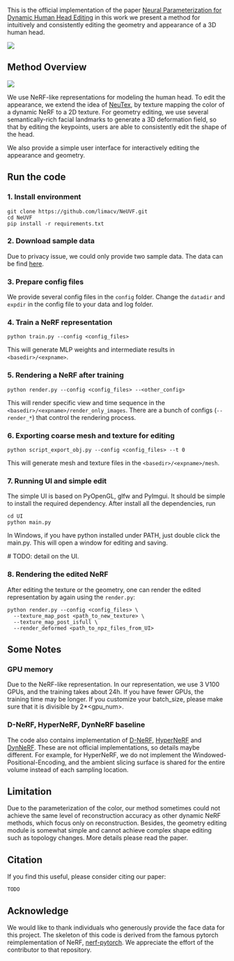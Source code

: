 This is the official implementation of the paper [Neural Parameterization for Dynamic Human Head Editing](https://arxiv.org/abs/2207.00210)
in this work we present a method for intuitively and consistently editing the geometry and appearance of a 3D human head. 

![](https://limacv.github.io/NeUVF/teasers/teaser.png)

## Method Overview

![](https://limacv.github.io/NeUVF/teasers/pipeline.png)

We use NeRF-like representations for modeling the human head. 
To edit the appearance, we extend the idea of [NeuTex](https://arxiv.org/abs/2103.00762), by texture mapping the color
of a dynamic NeRF to a 2D texture. For geometry editing, we use several semantically-rich facial landmarks to generate a 3D 
deformation field, so that by editing the keypoints, users are able to consistently edit the shape of the head. 

We also provide a simple user interface for interactively editing the appearance and geometry. 

## Run the code

### 1. Install environment

```
git clone https://github.com/limacv/NeUVF.git
cd NeUVF
pip install -r requirements.txt
```

### 2. Download sample data
Due to privacy issue, we could only provide two sample data. The data can be find [here](https://hkustconnect-my.sharepoint.com/:f:/g/personal/lmaag_connect_ust_hk/Ekair6aJL3JPpTqi3JpnrY8B1_5HblitKvfvxTSYWfTdLg?e=leP3Wp). 

### 3. Prepare config files
We provide several config files in the ```config``` folder. 
Change the ```datadir``` and ```expdir``` in the config file to your data and log folder.

### 4. Train a NeRF representation
```
python train.py --config <config_files>
```
This will generate MLP weights and 
intermediate results in ```<basedir>/<expname>```. 

### 5. Rendering a NeRF after training
 ```
python render.py --config <config_files> --<other_config>
```
This will render specific view and time sequence in the ```<basedir>/<expname>/render_only_images```.
There are a bunch of configs (```--render_*```) that control the rendering process. 

### 6. Exporting coarse mesh and texture for editing
```
python script_export_obj.py --config <config_files> --t 0
```
This will generate mesh and texture files in the ```<basedir>/<expname>/mesh```.

### 7. Running UI and simple edit
The simple UI is based on PyOpenGL, glfw and PyImgui. 
It should be simple to install the required dependency. 
After install all the dependencies, run
```
cd UI
python main.py
```
In Windows, if you have python installed under PATH, just double click the main.py.
This will open a window for editing and saving. 

\# TODO: detail on the UI.

### 8. Rendering the edited NeRF
After editing the texture or the geometry, one can render the edited representation
by again using the ```render.py```:
```
python render.py --config <config_files> \
  --texture_map_post <path_to_new_texture> \
  --texture_map_post_isfull \
  --render_deformed <path_to_npz_files_from_UI>
```

## Some Notes

### GPU memory
Due to the NeRF-like representation. In our representation, we use 3 V100 GPUs, and the training takes about 24h. 
If you have fewer GPUs, the training time may be longer. If you customize your batch_size, please make sure that 
it is divisible by 2*<gpu_num>.

### D-NeRF, HyperNeRF, DynNeRF baseline
The code also contains implementation of [D-NeRF](https://arxiv.org/abs/2011.13961), 
[HyperNeRF](https://hypernerf.github.io/) and [DynNeRF](https://neural-3d-video.github.io/). 
These are not official implementations, so details maybe different. For example, 
for HyperNeRF, we do not implement the Windowed-Positional-Encoding, and the ambient slicing surface is shared 
for the entire volume instead of each sampling location.

## Limitation
Due to the parameterization of the color, our method sometimes could not achieve the same level of reconstruction 
accuracy as other dynamic NeRF methods, which focus only on reconstruction.
Besides, the geometry editing module is somewhat simple and cannot achieve complex shape editing 
such as topology changes. More details please read the paper. 

## Citation
If you find this useful, please consider citing our paper:
```
TODO
```

## Acknowledge
We would like to thank individuals who generously provide the face data for this project. 
The skeleton of this code is derived from the famous pytorch reimplementation of NeRF, [nerf-pytorch](https://github.com/yenchenlin/nerf-pytorch/). 
We appreciate the effort of the contributor to that repository.
